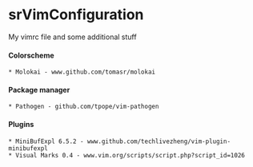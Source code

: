 # srVimConfiguration
My vimrc file and some additional stuff
#### Colorscheme
    * Molokai - www.github.com/tomasr/molokai
#### Package manager
    * Pathogen - github.com/tpope/vim-pathogen
#### Plugins
    * MiniBufExpl 6.5.2 - www.github.com/techlivezheng/vim-plugin-minibufexpl
    * Visual Marks 0.4 - www.vim.org/scripts/script.php?script_id=1026
